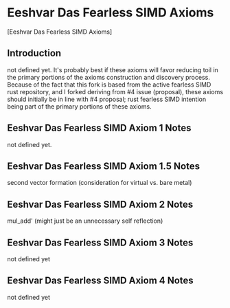 # Eeshvar Das Fearless SIMD Axioms
[Eeshvar Das Fearless SIMD Axioms]
## Introduction 
not defined yet.
It's probably best if these axioms will favor reducing toil in the 
primary portions of the axioms construction and discovery process.
Because of the fact that this fork is based from 
the active fearless SIMD rust repository,
and I forked deriving from #4 issue (proposal),
these axioms should initially be 
in line with #4 proposal;
rust fearless SIMD 
intention being part of the primary portions of these axioms.
## Eeshvar Das Fearless SIMD Axiom 1 Notes 
not defined yet.
## Eeshvar Das Fearless SIMD Axiom 1.5 Notes 
second vector formation (consideration for virtual vs. bare metal)
## Eeshvar Das Fearless SIMD Axiom 2 Notes 
mul_add' (might just be an
unnecessary self reflection)
## Eeshvar Das Fearless SIMD Axiom 3 Notes 
not defined yet
## Eeshvar Das Fearless SIMD Axiom 4 Notes 
not defined yet 
